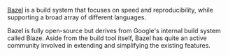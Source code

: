 [Bazel](https://bazel.build/) is a build system that focuses on speed and reproducibility, while supporting a broad array of different languages. 

Bazel is fully open-source but derives from Google's internal build system called Blaze. Aside from the build tool itself, Bazel has quite an active community involved in extending and simplifying the existing features.
